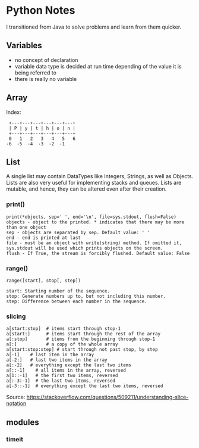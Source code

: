 # Python Notes

I transitioned from Java to solve problems and learn from them quicker.

## Variables
- no concept of declaration
- variable data type is decided at run time depending of the value it is being referred to
- there is really no variable

## Array

Index:

```
 +---+---+---+---+---+---+
 | P | y | t | h | o | n |
 +---+---+---+---+---+---+
 0   1   2   3   4   5   6
-6  -5  -4  -3  -2  -1
```

## List

A single list may contain DataTypes like Integers, Strings, as well as Objects. Lists are also very useful for implementing stacks and queues. Lists are mutable, and hence, they can be altered even after their creation.

### print()

```
print(*objects, sep=' ', end='\n', file=sys.stdout, flush=False)
objects - object to the printed. * indicates that there may be more than one object
sep - objects are separated by sep. Default value: ' '
end - end is printed at last
file - must be an object with write(string) method. If omitted it, sys.stdout will be used which prints objects on the screen.
flush - If True, the stream is forcibly flushed. Default value: False
```

### range()
```
range([start], stop[, step])

start: Starting number of the sequence.
stop: Generate numbers up to, but not including this number.
step: Difference between each number in the sequence.
```

### slicing

```
a[start:stop]  # items start through stop-1
a[start:]      # items start through the rest of the array
a[:stop]       # items from the beginning through stop-1
a[:]           # a copy of the whole array
a[start:stop:step] # start through not past stop, by step
a[-1]    # last item in the array
a[-2:]   # last two items in the array
a[:-2]   # everything except the last two items
a[::-1]    # all items in the array, reversed
a[1::-1]   # the first two items, reversed
a[:-3:-1]  # the last two items, reversed
a[-3::-1]  # everything except the last two items, reversed
```
Source: https://stackoverflow.com/questions/509211/understanding-slice-notation

## modules

### timeit
